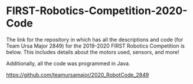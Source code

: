 # FIRST-Robotics-Competition-2020-Code
The link for the repository in which has all the descriptions and code (for Team Ursa Major 2849) for the 2019-2020 FIRST Robotics Competition is below. This includes details about the motors used, sensors, and more!

Additionally, all the code was programmed in Java.

https://github.com/teamursamajor/2020_RobotCode_2849
